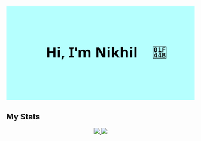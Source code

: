 ![👋 Hi there! I'm Nikhil](files/header.svg)
<br>

## My Stats

<p align="center">
<a href="https://github.com/William-Mou">
  <img height="180em" src="https://github-readme-stats-eight-theta.vercel.app/api?username=nikhiljangra264&show_icons=true&theme=algolia&include_all_commits=true&count_private=true"/>
  <img height="180em" src="https://github-readme-stats-eight-theta.vercel.app/api/top-langs/?username=nikhiljangra264&layout=compact&langs_count=8&theme=algolia"/>
</a>
</p>
